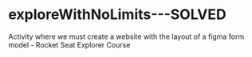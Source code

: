 # exploreWithNoLimits---SOLVED
Activity where we must create a website with the layout of a figma form model - Rocket Seat Explorer Course

